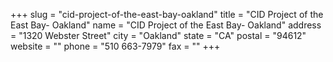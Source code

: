 +++
slug = "cid-project-of-the-east-bay-oakland"
title = "CID Project of the East Bay- Oakland"
name = "CID Project of the East Bay- Oakland"
address = "1320 Webster Street"
city = "Oakland"
state = "CA"
postal = "94612"
website = ""
phone = "510 663-7979"
fax = ""
+++

